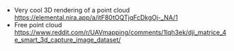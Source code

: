 * Very cool 3D rendering of a point cloud https://elemental.nira.app/a/itF80tOQTjqFcDkgOj-_NA/1
* Free point cloud https://www.reddit.com/r/UAVmapping/comments/1lqh3ek/dji_matrice_4e_smart_3d_capture_image_dataset/
